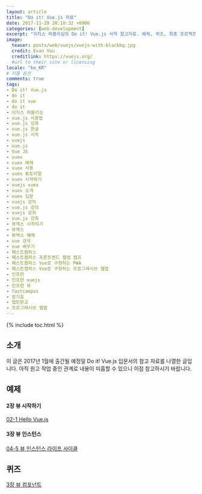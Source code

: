 ```yaml
---
layout: article
title: "Do it! Vue.js 자료"
date: 2017-11-29 20:10:32 +0900
categories: [web-development]
excerpt: "이지스 퍼블리싱의 Do it! Vue.js 서적 참고자료. 예제, 퀴즈, 최종 프로젝트 등"
image:
  teaser: posts/web/vuejs/vuejs-with-blackbg.jpg
  credit: Evan You
  creditlink: https://vuejs.org/
  #url to their site or licensing
locale: "ko_KR"
# 리플 옵션
comments: true
tags:
- Do it! Vue.js
- do it
- do it vue
- do it
- 이지스 퍼블리싱
- vue.js 사용법
- vue.js 강좌
- vue.js 한글
- vue.js 시작
- vuejs
- vue.js
- Vue JS
- vuex
- vuex 예제
- vuex 사용
- vuex 튜토리얼
- vuex 시작하기
- vuejs vuex
- vuex 소개
- vuex 입문
- vuejs 강의
- vue.js 강의
- vuejs 강좌
- vue.js 강좌
- 뷰엑스 시작하기
- 뷰엑스
- 뷰엑스 예제
- vue 강의
- vue 배우기
- 패스트캠퍼스
- 패스트캠퍼스 프론트엔드 웹앱 캠프
- 패스트캠퍼스 Vue로 구현하는 PWA
- 패스트캠퍼스 Vue로 구현하는 프로그레시브 웹앱
- 인프런
- 인프런 vuejs
- 인프런 뷰
- fastcampus
- 장기효
- 캡틴판교
- 프로그레시브 웹앱
---
```

{% include toc.html %}

## 소개
이 글은 2017년 1월에 출간될 예정일 Do it! Vue.js 입문서의 참고 자료를 나열한 글입니다.
아직 원고 작업 중인 관계로 내용이 미흡할 수 있으니 이점 참고하시기 바랍니다.

## 예제
#### 2장 뷰 시작하기
[02-1 Hello Vue.js](https://github.com/joshua1988/doit-vuejs/tree/master/%EC%98%88%EC%A0%9C%EC%BD%94%EB%93%9C/03_%EB%B7%B0%20%EC%8B%9C%EC%9E%91%ED%95%98%EA%B8%B0/doit-vuejs)

#### 3장 뷰 인스턴스
[04-5 뷰 인스턴스 라이프 사이클](https://github.com/joshua1988/doit-vuejs/blob/master/%EC%98%88%EC%A0%9C%EC%BD%94%EB%93%9C/04_%EB%B7%B0%20%EC%9D%B8%EC%8A%A4%ED%84%B4%EC%8A%A4/04-5/index.html)

## 퀴즈
[3장 뷰 컴포넌트](https://github.com/joshua1988/doit-vuejs/tree/master/%ED%80%B4%EC%A6%88/05_%EB%B7%B0%20%EC%BB%B4%ED%8F%AC%EB%84%8C%ED%8A%B8/%EC%98%88%EC%8B%9C)
